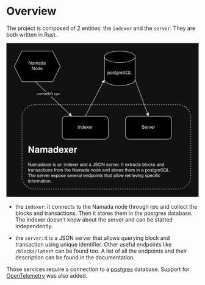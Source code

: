 # Overview

The project is composed of 2 entities: the `indexer` and the `server`. They are both written in Rust.

![Namadexer graph](./assets/namadexer.jpg)

- the `indexer`: it connects to the Namada node through rpc and collect the blocks and transactions. Then it stores them in the postgres database. The indexer doesn't know about the server and can be started independently.

- the `server`: it is a JSON server that allows querying block and transaction using unique identifier. Other useful endpoints like `/blocks/latest` can be found too. A list of all the endpoints and their description can be found in the documentation.

Those services require a connection to a [postgres](https://www.postgresql.org/) database. Support for [OpenTelemetry](https://opentelemetry.io/) was also added.
